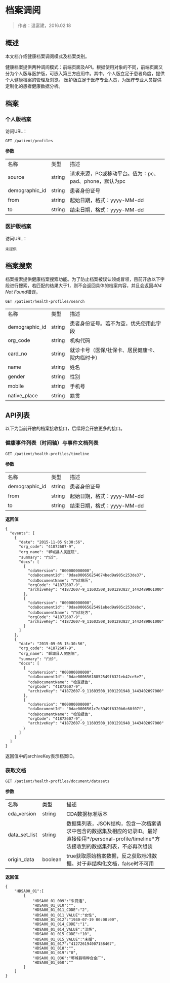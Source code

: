 档案调阅
====================

> 作者：温富建，2016.02.18

概述
---------------------

本文档介绍健康档案调阅模式及档案类别。

健康档案提供两种调阅模式：前端页面及API。根据使用对象的不同，前端页面又分为个人版与医护版，可嵌入第三方应用中。其中，个人版立足于患者角度，提供个人健康档案的管理及浏览。
医护版立足于医疗专业人员，为医疗专业人员提供定制化的患者健康数据分析。

档案
---------------------

### 个人版档案

访问URL：

	GET /patient/profiles

**参数**

<table>
	<tr>
		<td>名称</td>
		<td>类型</td>
		<td>描述</td>
	</tr>
	<tr>
		<td>source</td>
		<td>string</td>
		<td>请求来源，PC或移动平台。值为：pc、pad、phone，默认为pc</td>
	</tr>
	<tr>
		<td>demographic_id</td>
		<td>string</td>
		<td>患者身份证号</td>
	</tr>
	<tr>
		<td>from</td>
		<td>string</td>
		<td>起始日期，格式：yyyy-MM-dd</td>
	</tr>
	<tr>
		<td>to</td>
		<td>string</td>
		<td>结束日期，格式：yyyy-MM-dd</td>
	</tr>
</table>

### 医护版档案

访问URL：

	未提供
	
档案搜索
---------------------

档案搜索提供健康档案搜索功能。为了防止档案被误认领或冒领，目前开放以下字段进行搜索，若匹配的结果大于1，则不会返回具体的档案内容，并且会返回*404 Not Found*错误。

	GET /patient/health-profiles/search

<table>
	<tr>
		<td>名称</td>
		<td>类型</td>
		<td>描述</td>
	</tr>
	<tr>
		<td>demographic_id</td>
		<td>string</td>
		<td>患者身份证号。若不为空，优先使用此字段</td>
	</tr>
	<tr>
		<td>org_code</td>
		<td>string</td>
		<td>机构代码</td>
	</tr>
	<tr>
		<td>card_no</td>
		<td>string</td>
		<td>就诊卡号（医保/社保卡、居民健康卡、院内临时卡）</td>
	</tr>
	<tr>
		<td>name</td>
		<td>string</td>
        <td>姓名</td>
	</tr>
	<tr>
		<td>gender</td>
		<td>string</td>
        <td>性别</td>
	</tr>
	<tr>
		<td>mobile</td>
		<td>string</td>
        <td>手机号</td>
	</tr>
	<tr>
		<td>native_place</td>
		<td>string</td>
        <td>籍贯</td>
	</tr>
</table>

API列表
---------------------

以下为当前开放的档案接收接口，后续将会开放更多的接口。

### 健康事件列表（时间轴）与事件文档列表

	GET /patient/health-profiles/timeline
	
**参数**

<table>
	<tr>
		<td>名称</td>
		<td>类型</td>
		<td>描述</td>
	</tr>
	<tr>
		<td>demographic_id</td>
		<td>string</td>
		<td>患者身份证号</td>
	</tr>
	<tr>
		<td>from</td>
		<td>string</td>
		<td>起始日期，格式：yyyy-MM-dd</td>
	</tr>
	<tr>
		<td>to</td>
		<td>string</td>
        <td>结束日期，格式：yyyy-MM-dd</td>
	</tr>
</table>

**返回值**

    {
      "events": [
        {
          "date": "2015-11-05 9:30:56",
          "org_code": "41872607-9",
          "org_name": "郸城县人民医院",
          "summary": "门诊",
          "docs": [
            {
              "cdaVersion": "000000000000",
              "cdaDocumentId": "0dae000656254674bed9a905c253de37",
              "cdaDocumentName": "门诊病历",
              "orgCode": "41872607-9",
              "archiveKey": "41872607-9_11603508_1001293827_1443489861000"
            },
            {
              "cdaVersion": "000000000000",
              "cdaDocumentId": "0dae00065625491ebed9a905c253debc",
              "cdaDocumentName": "门诊处方",
              "orgCode": "41872607-9",
              "archiveKey": "41872607-9_11603508_1001293827_1443489861000"
            }
          ]
        },
        {
          "date": "2015-09-05 15:30:56",
          "org_code": "41872607-9",
		  "org_name": "郸城县人民医院",
          "summary": "门诊",
          "docs": [
            {
              "cdaVersion": "000000000000",
              "cdaDocumentId": "0dae00065618852549f6321eb42ce5e7",
              "cdaDocumentName": "检查报告",
              "orgCode": "41872607-9",
              "archiveKey": "41872607-9_11603508_1001291948_1443402097000"
            },
            {
              "cdaVersion": "000000000000",
              "cdaDocumentId": "0dae0006561c7e3949f6320b6c60f07f",
              "cdaDocumentName": "检验报告",
              "orgCode": "41872607-9",
              "archiveKey": "41872607-9_11603508_1001291948_1443402097000"
            ｝
          ]
        }
      ]
    }
    
返回值中的archiveKey表示档案ID。

### 获取文档

	GET /patient/health-profiles/document/datasets

**参数**

<table>
	<tr>
		<td>名称</td>
		<td>类型</td>
		<td>描述</td>
	</tr>
	<tr>
		<td>cda_version</td>
		<td>string</td>
		<td>CDA数据标准版本</td>
	</tr>
	<tr>
		<td>data_set_list</td>
		<td>string</td>
		<td>数据集列表，JSON结构，包含一次档案请求中包含的数据集及相应的记录ID。最好直接使用*/personal-profile/timeline*方法接收到的数据集列表，不必再次组装</td>
	</tr>
	<tr>
		<td>origin_data</td>
		<td>boolean</td>
        <td>true获取原始档案数据，反之获取标准数据。对于非结构化文档，false时不可用</td>
	</tr>
</table>

**返回值**

    {
        "HDSA00_01":[
            {
                "HDSA00_01_009":"朱蕊连",
                "HDSA00_01_010":"",
                "HDSA00_01_011_CODE":"2",
                "HDSA00_01_011_VALUE":"女性",
                "HDSA00_01_012":"1940-07-19 00:00:00",
                "HDSA00_01_014_CODE":"1",
                "HDSA00_01_014_VALUE":"汉族",
                "HDSA00_01_015_CODE":"10",
                "HDSA00_01_015_VALUE":"未婚",
                "HDSA00_01_017":"412726194007158467",
                "HDSA00_01_018":"",
                "HDSA00_01_019":"0",
                "HDSA00_01_036":"郸城县特种合金厂",
                "HDSA00_01_050":""
            }
        ]
    }

